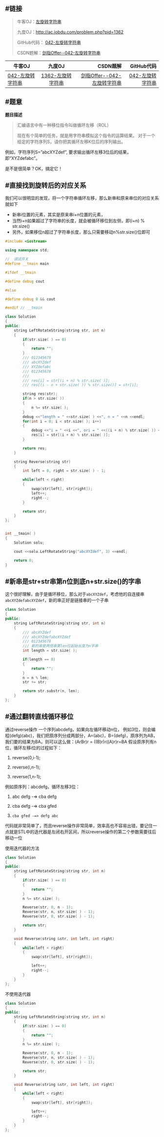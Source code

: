 #链接
------- 
>牛客OJ：[左旋转字符串](http://www.nowcoder.com/practice/12d959b108cb42b1ab72cef4d36af5ec?tpId=13&tqId=11196&rp=2&ru=%2Fta%2Fcoding-interviews&qru=%2Fta%2Fcoding-interviews%2Fquestion-ranking)
> 
>九度OJ：http://ac.jobdu.com/problem.php?pid=1362
> 
>GitHub代码： [042-左旋转字符串](https://github.com/gatieme/CodingInterviews/tree/master/042-左旋转字符串)
>
>CSDN题解：[剑指Offer--042-左旋转字符串](http://blog.csdn.net/gatieme/article/details/51357308)


| 牛客OJ | 九度OJ | CSDN题解 | GitHub代码 |
| ------------- |:-------------:| -----:| -----:|
|[042-左旋转字符串](http://www.nowcoder.com/practice/12d959b108cb42b1ab72cef4d36af5ec?tpId=13&tqId=11196&rp=2&ru=%2Fta%2Fcoding-interviews&qru=%2Fta%2Fcoding-interviews%2Fquestion-ranking) | [1362-左旋转字符串](http://ac.jobdu.com/problem.php?pid=1362) | [剑指Offer--042-左旋转字符串](http://blog.csdn.net/gatieme/article/details/51357308) | [042-左旋转字符串](https://github.com/gatieme/CodingInterviews/tree/master/042-左旋转字符串) |



#题意
-------

**题目描述**

>汇编语言中有一种移位指令叫做循环左移（ROL）
>
>现在有个简单的任务，就是用字符串模拟这个指令的运算结果。
>对于一个给定的字符序列S，请你把其循环左移K位后的序列输出。

例如，字符序列S=”abcXYZdef”,
要求输出循环左移3位后的结果，即“XYZdefabc”。

是不是很简单？OK，搞定它！


#直接找到旋转后的对应关系
-------
我们可以很明显的发现，将一个字符串循环左移，那么新串和原来串位的对应关系就如下
*    新串i位置的元素，其实是原来串i+n位置的元素，
*    当然i+n如果超过了字符串的长度，就会被循环移位到左侧，即(i+n) % str.size()
*    另外，如果移位n超过了字符串长度，那么只需要移动n%str.size()位即可

```cpp
#include <iostream>

using namespace std;

//  调试开关
#define __tmain main

#ifdef __tmain

#define debug cout

#else

#define debug 0 && cout

#endif // __tmain

class Solution
{
public:
    string LeftRotateString(string str, int n)
    {
        if(str.size( ) == 0)
        {
            return "";
        }
        /// 012345678
        /// abcXYZdef
        /// XYZdefabc
        /// 012345678
        ///
        /// res[i] = str[(i + n) % str.size( )];
        /// res[(i - n + str.size( )) % str.size()] = str[i];

        string res(str);
        if(n > str.size( ))
        {
            n %= str.size( );
        }
        debug <<"length = " <<str.size( ) <<", n = " <<n <<endl;
        for(int i = 0; i < str.size( ); i++)
        {
            debug <<"i = " <<i <<", ori = " <<((i + n) % str.size( )) <<endl;
            res[i] = str[(i + n) % str.size( )];
        }

        return res;
    }

    string Reverse(string str)
    {
        int left = 0, right = str.size( ) - 1;

        while(left < right)
        {
            swap(str[left], str[right]);
            left++;
            right--;
        }

        return str;
    }
};


int __tmain( )
{
    Solution solu;

    cout <<solu.LeftRotateString("abcXYZdef", 3) <<endl;

    return 0;
}
```

#新串是str+str串第n位到底n+str.size()的字串
-------

这个很好理解，由于是循环移位，那么对于`abcXYZdef`，考虑他的自连接串`abcXYZdefabcXYZdef`，新的串正好是链接串的一个子串

```cpp
class Solution
{
public:
    string LeftRotateString(string str, int n)
    {
        /// abcXYZdef
        /// abcXYZdefabcXYZdef
        /// 012345678
        /// 新的串是两倍串第len位起始长度为n字串
        int length = str.size( );

        if(length == 0)
        {
            return "";
        }
        n = n % len;
        str += str;

        return str.substr(n, len);
    }
};
```

#通过翻转直线循环移位
-------
通过reverse操作
一个序列abcdefg，如果向左循环移动n位，
例如3位，则会编程(defg)(abc)，我们把原序列分成两部分，A=(abc)，B=(defg)，原序列为AB，我们要的结果为BA，则可以这么做：(ArBr)r = ((B)r)r((A)r)r=BA
假设原序列有n位，循环左移i位的过程如下：

1.    reverse(0,i-1);

2.    reverse(i,n-1);

3.    reverse(1,n-1);

例如原序列：abcdefg，循环左移3位：

1.    abc defg -=> cba defg

2.    cba defg -=> cba gfed

3.     cba gfed -=> defg abc

代码就非常简单了，而且reverse操作非常简单，效率高也不容易出错，要记住一点就是STL中的迭代器是左闭右开区间，所以reverse操作的第二个参数需要往后移动一位

使用迭代器的方法

```cpp
class Solution
{
public:
    string LeftRotateString(string str, int n)
    {
        if(str.size( ) == 0)
        {
            return "";
        }
        n %= str.size( );

        Reverse(str, 0, n - 1);
        Reverse(str, n, str.size( ) - 1);
        Reverse(str, 0, str.size( ) - 1);

        return str;
    }

    void Reverse(string &str, int left, int right)
    {
        while(left < right)
        {
            swap(str[left], str[right]);

            left++;
            right--;
        }
    }
};
```
不使用迭代器

```cpp
class Solution
{
public:
    string LeftRotateString(string str, int n)
    {
        if(str.size( ) == 0)
        {
            return "";
        }
        n %= str.size( );

        Reverse(str, 0, n - 1);
        Reverse(str, n, str.size( ) - 1);
        Reverse(str, 0, str.size( ) - 1);

        return str;
    }

    void Reverse(string &str, int left, int right)
    {
        while(left < right)
        {
            swap(str[left], str[right]);

            left++;
            right--;
        }
    }
};
```

